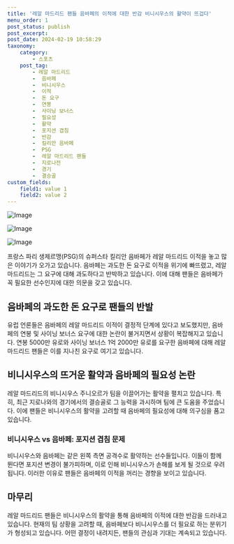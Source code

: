 ```yaml
---
title: '레알 마드리드 팬들 음바페의 이적에 대한 반감 비니시우스의 활약이 뜨겁다'
menu_order: 1
post_status: publish
post_excerpt: 
post_date: 2024-02-19 10:58:29
taxonomy:
    category:
        - 스포츠
    post_tag:
        - 레알 마드리드
        -  음바페
        -  비니시우스
        -  이적
        -  돈 요구
        -  연봉
        -  사이닝 보너스
        -  필요성
        -  활약
        -  포지션 겹침
        -  반감
        -  킬리안 음바페
        -  PSG
        -  레알 마드리드 팬들
        -  지로나전
        -  경기
        -  결승골
custom_fields:
    field1: value 1
    field2: value 2
---
```


![Image](https://imgnews.pstatic.net/image/117/2024/02/13/0003806068_002_20240213064901280.jpg?type=w647)

![Image](https://imgnews.pstatic.net/image/117/2024/02/13/0003806068_003_20240213064901334.jpg?type=w647)

![Image](https://imgnews.pstatic.net/image/117/2024/02/13/0003806068_004_20240213064901377.jpg?type=w647)

프랑스 파리 생제르맹(PSG)의 슈퍼스타 킬리안 음바페가 레알 마드리드 이적을 놓고 많은 이야기가 오가고 있습니다. 음바페는 과도한 돈 요구로 이적을 위기에 빠뜨렸고, 레알 마드리드는 그 요구에 대해 과도하다고 반박하고 있습니다. 이에 대해 팬들은 음바페가 꼭 필요한 선수인지에 대한 의문을 갖고 있습니다.
## 음바페의 과도한 돈 요구로 팬들의 반발
유럽 언론들은 음바페의 레알 마드리드 이적이 결정적 단계에 있다고 보도했지만, 음바페의 연봉 및 사이닝 보너스 요구에 대한 논란이 불거지면서 상황이 복잡해지고 있습니다. 연봉 5000만 유로와 사이닝 보너스 1억 2000만 유로를 요구한 음바페에 대해 레알 마드리드 팬들은 이를 지나친 요구로 여기고 있습니다.
## 비니시우스의 뜨거운 활약과 음바페의 필요성 논란
레알 마드리드의 비니시우스 주니오르가 팀을 이끌어가는 활약을 펼치고 있습니다. 특히, 최근 지로나와의 경기에서의 결승골로 그 능력을 과시하며 팀에 큰 도움을 주었습니다. 이에 팬들은 비니시우스의 활약을 고려할 때 음바페의 필요성에 대해 의구심을 품고 있습니다.
### 비니시우스 vs 음바페: 포지션 겹침 문제
비니시우스와 음바페는 같은 왼쪽 측면 공격수로 활약하는 선수들입니다. 이들이 함께 뛴다면 포지션 변경이 불가피하며, 이로 인해 비니시우스가 손해를 보게 될 것으로 우려됩니다. 이러한 이유로 팬들은 음바페의 이적을 꺼리는 경향을 보이고 있습니다.
## 마무리
레알 마드리드 팬들은 비니시우스의 활약을 통해 음바페의 이적에 대한 반감을 드러내고 있습니다. 현재의 팀 상황을 고려할 때, 음바페보다 비니시우스를 더 필요로 하는 분위기가 형성되고 있습니다. 어떤 결정이 내려지든, 팬들의 관심과 기대는 계속되고 있습니다.

